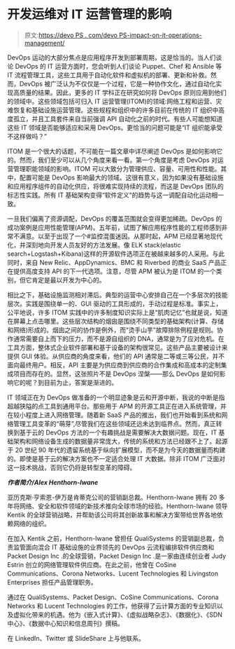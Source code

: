 # 开发运维对 IT 运营管理的影响

> 原文:[https://devo PS . com/devo PS-impact-on-it-operations-management/](https://devops.com/devops-impact-on-it-operations-management/)

DevOps 运动的大部分焦点是应用程序开发到部署周期，这是恰当的。当人们谈论 DevOps 的 IT 运营方面时，您会听到人们谈论 Puppet、Chef 和 Ansible 等 IT 流程管理工具，这些工具用于自动化软件和虚拟机的部署、更新和补救。然而，DevOps 被广泛认为不仅仅是一个过程，它是一种协作文化，通过自动化实现高质量的结果。因此，更多的 IT 学科正在研究如何将 DevOps 原则应用到他们的领域中。这些领域包括可归入 IT 运营管理(ITOM)的领域:网络工程和运营、灾难恢复和基础设施运营管理。这些规程和组织中的许多目前在传统的 IT 组织中高度孤立，并且工具套件来自当前强调 API 自动化之前的时代。有些人可能想知道这些 IT 领域是否能够适应和采用 DevOps。更恰当的问题可能是“IT 组织能承受不这样做吗？”

ITOM 是一个很大的话题，不可能在一篇文章中详尽阐述 DevOps 是如何影响它的。然而，我们至少可以从几个角度来看一看。第一个角度是考虑 DevOps 对运营管理职能领域的影响。ITOM 可以大致分为管理供应、容量、可用性和性能。其中，配置可能是 DevOps 影响最大的领域。这很有意义，因为如果没有基础设施和应用程序组件的自动化供应，将很难实现持续的流程，而这是 DevOps 团队的标志性实践。所有 IT 基础架构变得“软件定义”的趋势与这一调配自动化运动相一致。

一旦我们偏离了资源调配，DevOps 的覆盖范围就会变得更加稀疏。DevOps 的成功案例是应用性能管理(APM)。五年前，试图了解应用程序性能的工程师感到非常不满意。以至于出现了一个#监控混蛋迷因。从那时起，APM 已经显著地现代化，并深刻地向开发人员友好的方法发展。像 ELK stack(elastic search+Logstash+Kibana)这样的开源软件选项正在被越来越多的人采用。与此同时，来自 New Relic、AppDynamics、BMC 和 Riverbed 的商业 SaaS 产品正在提供高度支持 API 的下一代选项。注意，尽管 APM 被认为是 ITOM 的一个类别，但它肯定是最以开发为中心的。

相比之下，基础设施监测相对滞后。典型的运营中心安排自己在一个多层次的技能层次。实践是围绕单一的、GUI 驱动的工具形成的，手动过程是标准。事实上，公平地说，许多 ITOM 实践中的许多制度知识实际上是“肌肉记忆”也就是说，知道在屏幕上点击哪里。这些层次结构的烟囱是围绕不同类型的基础架构(计算、存储和网络)形成的。烟囱之间的协作是例外，而“烫手山芋”故障排除例程是规则。协作通常需要自上而下的压力，而不是源自组织的 DNA，通常是为了应对危机。在工具方面，整体式企业软件部署和基于设备的架构很常见。这些产品主要被设计来提供 GUI 体验。从供应商的角度来看，他们的 API 通常是二等或三等公民，并不面向最终用户。相反，API 主要是为供应商到供应商的合作集成和高成本的定制集成项目而存在的。显然，这张照片不是 DevOps 涅槃——那么 DevOps 是如何影响它的呢？到目前为止，答案是渐进的。

IT 领域正在为 DevOps 做准备的一个明显迹象是云和开源中断，我说的中断是指超越狭隘的点工具到通用平台。那些用于 APM 的开源工具正在进入系统管理，并在较小程度上进入网络管理。随着新 SaaS 产品的推出，我们也开始看到系统和网络管理工具变革的“萌芽”,尽管我们在这些领域还远未达到临界点。然而，真正转换到基于云的 DevOps 方法的一个有趣挑战是需要解决大数据问题。现在，IT 基础架构和网络设备生成的数据量非常庞大，传统的系统和方法已经跟不上了。起源于 20 世纪 90 年代的遗留系统基于纵向扩展模型，而不是为今天的数据量而构建的。即使是基于云的解决方案也不一定适合处理 IT 大数据。除非 ITOM 广泛面对这一技术挑战，否则它仍将是转型变革的障碍。

***作者简介/Alex Henthorn-Iwane***

亚历克斯·亨索恩-伊万是肯蒂克公司的营销副总裁。Henthorn-Iwane 拥有 20 多年将网络、安全和软件领域的新技术推向全球市场的经验。Henthorn-Iwane 领导 Kentik 的全球营销战略，并帮助该公司将其创新故事和解决方案带给世界各地依赖网络的组织。

在加入 Kentik 之前，Henthorn-Iwane 曾担任 QualiSystems 的营销副总裁，负责监管面向混合 IT 基础设施的业界领先的 DevOps 云流程编排软件供应商和 Packet Design Inc .的全球营销，Packet Design Inc .是一家由连续创业者 Judy Estrin 创立的网络管理软件供应商。在此之前，他曾在 CoSine Communications、Corona Networks、Lucent Technologies 和 Livingston Enterprises 担任产品管理职务。

通过在 QualiSystems、Packet Design、CoSine Communications、Corona Networks 和 Lucent Technologies 的工作，他获得了云计算方面的专业知识以及虚拟化带来的机遇。他为《嵌入式计算》、《虚拟战略杂志》、《数据化》、《SDN 中心》、《数据中心知识和信息周刊》撰稿。

在 LinkedIn、Twitter 或 SlideShare 上与他联系。
